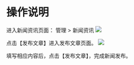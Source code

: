 # 操作说明

进入新闻资讯页面：
管理 > 新闻资讯
![](http://cdn.tycocn.com/71EFD346-1A32-4773-92CD-597EFF48ABD1.png)

点击【发布文章】进入发布文章页面。
![](http://cdn.tycocn.com/1.png)

填写相应内容后，点击【发布文章】，完成新闻发布。
